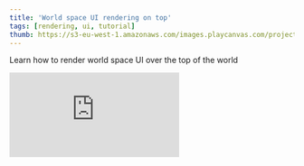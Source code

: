 ```yaml
---
title: 'World space UI rendering on top'
tags: [rendering, ui, tutorial]
thumb: https://s3-eu-west-1.amazonaws.com/images.playcanvas.com/projects/12/691979/606E3E-image-75.jpg
---
```

Learn how to render world space UI over the top of the world
<div className="iframe-container">
    <iframe loading="lazy" src="https://playcanv.as/p/0Ycgs0n7/" title="World space UI rendering on top" webkitallowfullscreen="true" mozallowfullscreen="true" allow="autoplay" allowfullscreen="true" allowvr="" scrolling="no" frameborder="0" />
</div>
